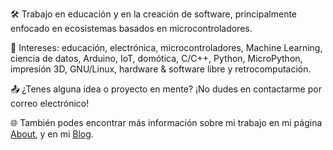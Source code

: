 🛠️ Trabajo en educación y en la creación de software, principalmente enfocado en ecosistemas basados en microcontroladores.

👀 Intereses: educación, electrónica, microcontroladores, Machine Learning, ciencia de datos, Arduino, IoT, domótica, C/C++, Python, MicroPython, impresión 3D, GNU/Linux, hardware & software libre y retrocomputación.

📤 ¿Tenes alguna idea o proyecto en mente? ¡No dudes en contactarme por correo electrónico!

🌐 También podes encontrar más información sobre mi trabajo en mi página [About](https://lmtreser.github.io/), y en mi [Blog](https://www.automatismos-mdq.com.ar).
